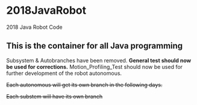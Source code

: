 # 2018JavaRobot
2018 Java Robot Code

This is the container for all Java programming
---
Subsystem & Autobranches have been removed. 
**General test should now be used for corrections.**
Motion_Profiling_Test should now be used for further development of the robot autonomous. 

~~Each autonomous will get its own branch in the following days.~~

~~Each substem will have its own branch~~


